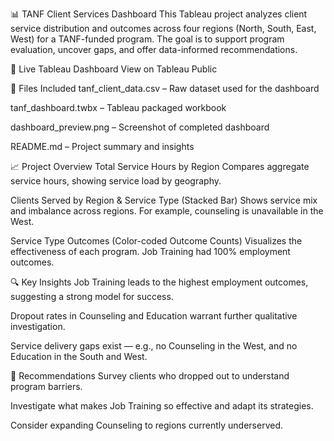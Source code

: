📊 TANF Client Services Dashboard
This Tableau project analyzes client service distribution and outcomes across four regions (North, South, East, West) for a TANF-funded program. The goal is to support program evaluation, uncover gaps, and offer data-informed recommendations.

🔗 Live Tableau Dashboard
View on Tableau Public

📁 Files Included
tanf_client_data.csv – Raw dataset used for the dashboard

tanf_dashboard.twbx – Tableau packaged workbook

dashboard_preview.png – Screenshot of completed dashboard

README.md – Project summary and insights

📈 Project Overview
Total Service Hours by Region
Compares aggregate service hours, showing service load by geography.

Clients Served by Region & Service Type (Stacked Bar)
Shows service mix and imbalance across regions. For example, counseling is unavailable in the West.

Service Type Outcomes (Color-coded Outcome Counts)
Visualizes the effectiveness of each program. Job Training had 100% employment outcomes.

🔍 Key Insights
Job Training leads to the highest employment outcomes, suggesting a strong model for success.

Dropout rates in Counseling and Education warrant further qualitative investigation.

Service delivery gaps exist — e.g., no Counseling in the West, and no Education in the South and West.

📌 Recommendations
Survey clients who dropped out to understand program barriers.

Investigate what makes Job Training so effective and adapt its strategies.

Consider expanding Counseling to regions currently underserved.
